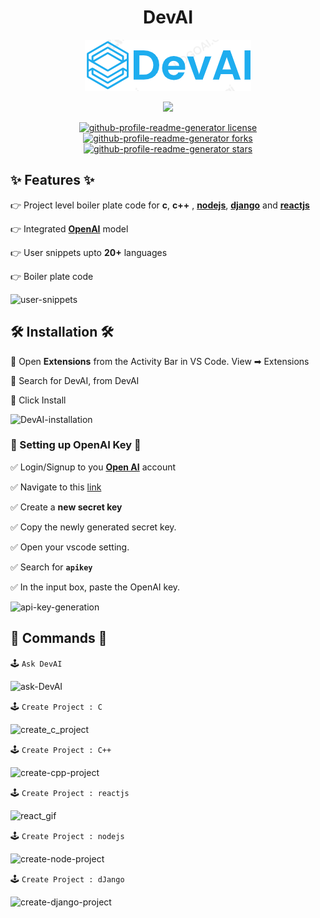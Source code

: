 <p>
    <h1 align="center">DevAI</h1>
    <p align="center">
        <img
             src="DevAIlogo.png"
             alt="Logo of DevAI"
         />
</p>

<p align="center">
    <a href="#">
    <img
        src="https://img.shields.io/static/v1?logo=visualstudiocode&label=&message=Open%20in%20Visual%20Studio%20Code&labelColor=2c2c32&color=007acc&logoColor=007acc"
    />
    </a>
</p>

<p align="center">
    <a
    href="https://github.com/Rajendrakhanal/DevAI/blob/master/LICENSE"
    target="blank"
    >
    <img
        src="https://img.shields.io/github/license/Rajendrakhanal/DevAI?style=for-the-badge&logo=appveyor"
        alt="github-profile-readme-generator license"
    />
    </a>
    <a href="https://github.com/Rajendrakhanal/DevAI/fork" target="blank">
    <img
        src="https://img.shields.io/github/forks/Rajendrakhanal/DevAI?style=for-the-badge&logo=appveyor"
        alt="github-profile-readme-generator forks"
    />
    </a>
    <a
    href="https://github.com/Rajendrakhanal/DevAI/stargazers"
    target="blank"
    >
    <img
        src="https://img.shields.io/github/stars/Rajendrakhanal/DevAI?style=for-the-badge&logo=appveyor"
        alt="github-profile-readme-generator stars"
    />
    </a>
</p>

## ✨ Features ✨

👉 Project level boiler plate code for **c**, **c++** , [**nodejs**](https://nodejs.org/en/), [**django**](https://www.djangoproject.com) and [**reactjs**](https://reactjs.org)

👉 Integrated [**OpenAI**](https://beta.openai.com) model

👉 User snippets upto **20+** languages

👉 Boiler plate code

   ![user-snippets](https://user-images.githubusercontent.com/83917129/212456995-33c81426-3726-48c3-8ce9-a2cdde2aa665.gif)


## 🛠️ Installation 🛠️

🔧 Open **Extensions** from the Activity Bar in VS Code. View ➡ Extensions

🔧 Search for DevAI, from DevAI

🔧 Click Install

   ![DevAI-installation](https://user-images.githubusercontent.com/83917129/212457402-ff0f49f2-212d-47cd-8f49-68582da486b7.gif)


### 🧠 Setting up OpenAI Key 🧠

✅ Login/Signup to you [**Open AI**](https://beta.openai.com) account
 
✅ Navigate to this [link](https://beta.openai.com/account/api-keys)
 
✅ Create a **new secret key**

✅ Copy the newly generated secret key.
 
✅ Open your vscode setting.
 
✅ Search for **`apikey`**

✅ In the input box, paste the OpenAI key.


   ![api-key-generation](https://user-images.githubusercontent.com/83917129/212457215-ca1e0be8-cc76-44d0-98b8-79f547292f9e.gif)


## 🤖 Commands 🤖

🕹️ `Ask DevAI`

   ![ask-DevAI](https://user-images.githubusercontent.com/83917129/212448384-97dd5442-dc46-49ec-ac3a-29fb460ba7ed.gif)

🕹️ `Create Project : C`
 
   ![create_c_project](https://user-images.githubusercontent.com/83917129/212449014-e65ac931-718b-4979-9bfa-607f4d2f9f4a.gif)
    
🕹️ `Create Project : C++`

   ![create-cpp-project](https://user-images.githubusercontent.com/83917129/212457824-b9558202-a313-4911-b7d8-2faf28f0f629.gif)


🕹️ `Create Project : reactjs`

   ![react_gif](https://user-images.githubusercontent.com/83917129/212457577-830b9d6d-ace9-4d7a-a3fe-c26c2ec798f9.gif)


🕹️ `Create Project : nodejs`

   ![create-node-project](https://user-images.githubusercontent.com/83917129/212448400-3c47da58-adcb-4036-91bb-dc38b51a60ee.gif)

🕹️ `Create Project : dJango`

   ![create-django-project](https://user-images.githubusercontent.com/83917129/212448542-e0809ed0-c0aa-47c5-a339-ffa3843a58a9.gif)


